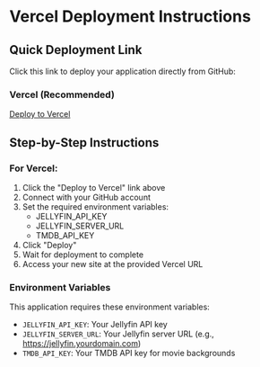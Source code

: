 # Vercel Deployment Instructions

## Quick Deployment Link

Click this link to deploy your application directly from GitHub:

### Vercel (Recommended)
[Deploy to Vercel](https://vercel.com/new/import?repository-url=https://github.com/GauravBhatt1/JellySignup)

## Step-by-Step Instructions

### For Vercel:

1. Click the "Deploy to Vercel" link above
2. Connect with your GitHub account
3. Set the required environment variables:
   - JELLYFIN_API_KEY
   - JELLYFIN_SERVER_URL
   - TMDB_API_KEY
4. Click "Deploy"
5. Wait for deployment to complete
6. Access your new site at the provided Vercel URL

### Environment Variables

This application requires these environment variables:

- `JELLYFIN_API_KEY`: Your Jellyfin API key
- `JELLYFIN_SERVER_URL`: Your Jellyfin server URL (e.g., https://jellyfin.yourdomain.com)
- `TMDB_API_KEY`: Your TMDB API key for movie backgrounds